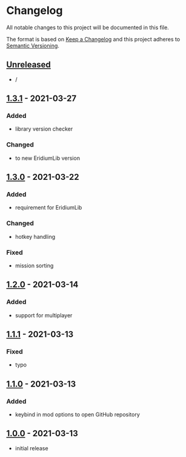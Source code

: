 # Changelog

All notable changes to this project will be documented in this file.

The format is based on [Keep a Changelog][keep a changelog] and this project adheres to [Semantic Versioning][semantic versioning].

## [Unreleased]

- /


## [1.3.1] - 2021-03-27

### Added
- library version checker

### Changed
- to new EridiumLib version


## [1.3.0] - 2021-03-22

### Added
- requirement for EridiumLib

### Changed
- hotkey handling

### Fixed
- mission sorting


## [1.2.0] - 2021-03-14

### Added
- support for multiplayer


## [1.1.1] - 2021-03-13

### Fixed
- typo


## [1.1.0] - 2021-03-13

### Added
- keybind in mod options to open GitHub repository


## [1.0.0] - 2021-03-13
- initial release

<!-- Links -->
[keep a changelog]: https://keepachangelog.com/
[semantic versioning]: https://semver.org/

<!-- Versions -->
[unreleased]: https://github.com/DAmNRelentless/bl2-missionselector/compare/v1.0.0...HEAD
[released]: https://github.com/DAmNRelentless/bl2-missionselector/releases
[1.3.1]: https://github.com/DAmNRelentless/bl2-missionselector/compare/v1.3.0..v1.3.1
[1.3.0]: https://github.com/DAmNRelentless/bl2-missionselector/compare/v1.2.0..v1.3.0
[1.2.0]: https://github.com/DAmNRelentless/bl2-missionselector/compare/v1.1.1..v1.2.0
[1.1.1]: https://github.com/DAmNRelentless/bl2-missionselector/compare/v1.1.0..v1.1.1
[1.1.0]: https://github.com/DAmNRelentless/bl2-missionselector/compare/v1.0.0..v1.1.0
[1.0.0]: https://github.com/DAmNRelentless/bl2-missionselector/releases/v1.0.0
